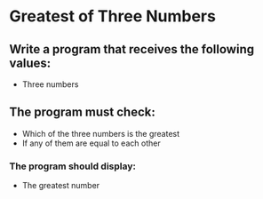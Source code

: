 # Greatest of Three Numbers

## Write a program that receives the following values:
* Three numbers

## The program must check:
* Which of the three numbers is the greatest
* If any of them are equal to each other

### The program should display:
* The greatest number